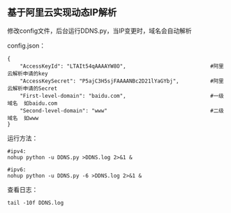 ## 基于阿里云实现动态IP解析

修改config文件，后台运行DDNS.py，当IP变更时，域名会自动解析

config.json：
```
{
    "AccessKeyId": "LTAIt54qAAAAYW8O",                           #阿里云解析申请的key
    "AccessKeySecret": "P5ajC3H5sjFAAAANBc2D21lYaGYbj",          #阿里云解析申请的Secret
    "First-level-domain": "baidu.com",                           #一级域名  如baidu.com
    "Second-level-domain": "www"                                 #二级域名  如www
}
```

运行方法：
```
#ipv4:
nohup python -u DDNS.py >DDNS.log 2>&1 &

#ipv6:
nohup python -u DDNS.py -6 >DDNS.log 2>&1 &
```

查看日志：
```
tail -10f DDNS.log
```
